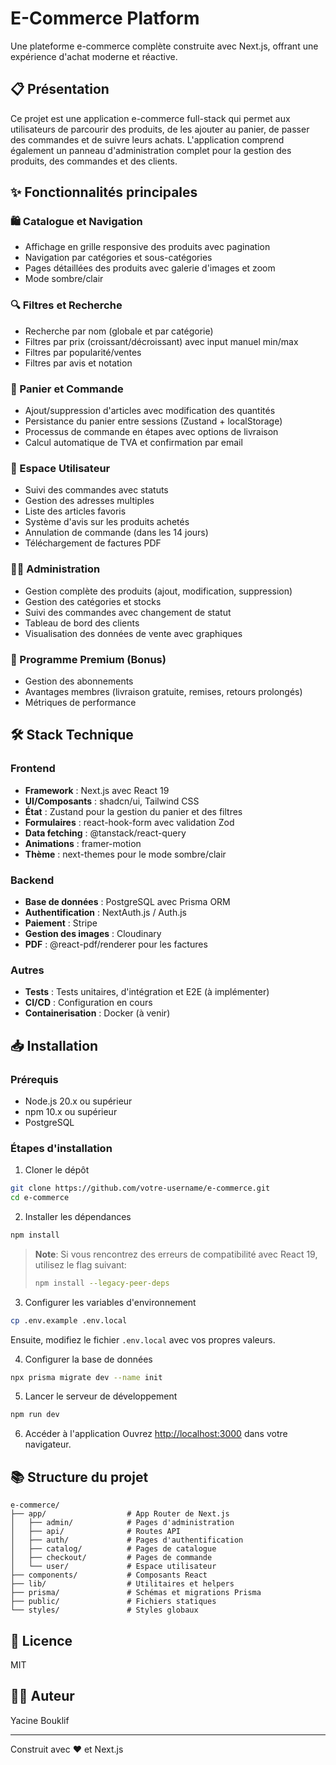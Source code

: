 # E-Commerce Platform

Une plateforme e-commerce complète construite avec Next.js, offrant une expérience d'achat moderne et réactive.

## 📋 Présentation

Ce projet est une application e-commerce full-stack qui permet aux utilisateurs de parcourir des produits, de les ajouter au panier, de passer des commandes et de suivre leurs achats. L'application comprend également un panneau d'administration complet pour la gestion des produits, des commandes et des clients.

## ✨ Fonctionnalités principales

### 🛍️ Catalogue et Navigation
- Affichage en grille responsive des produits avec pagination
- Navigation par catégories et sous-catégories
- Pages détaillées des produits avec galerie d'images et zoom
- Mode sombre/clair

### 🔍 Filtres et Recherche
- Recherche par nom (globale et par catégorie)
- Filtres par prix (croissant/décroissant) avec input manuel min/max
- Filtres par popularité/ventes
- Filtres par avis et notation

### 🛒 Panier et Commande
- Ajout/suppression d'articles avec modification des quantités
- Persistance du panier entre sessions (Zustand + localStorage)
- Processus de commande en étapes avec options de livraison
- Calcul automatique de TVA et confirmation par email

### 👤 Espace Utilisateur
- Suivi des commandes avec statuts
- Gestion des adresses multiples
- Liste des articles favoris
- Système d'avis sur les produits achetés
- Annulation de commande (dans les 14 jours)
- Téléchargement de factures PDF

### 👨‍💼 Administration
- Gestion complète des produits (ajout, modification, suppression)
- Gestion des catégories et stocks
- Suivi des commandes avec changement de statut
- Tableau de bord des clients
- Visualisation des données de vente avec graphiques

### 🌟 Programme Premium (Bonus)
- Gestion des abonnements
- Avantages membres (livraison gratuite, remises, retours prolongés)
- Métriques de performance

## 🛠️ Stack Technique

### Frontend
- **Framework** : Next.js avec React 19
- **UI/Composants** : shadcn/ui, Tailwind CSS
- **État** : Zustand pour la gestion du panier et des filtres
- **Formulaires** : react-hook-form avec validation Zod
- **Data fetching** : @tanstack/react-query
- **Animations** : framer-motion
- **Thème** : next-themes pour le mode sombre/clair

### Backend
- **Base de données** : PostgreSQL avec Prisma ORM
- **Authentification** : NextAuth.js / Auth.js
- **Paiement** : Stripe
- **Gestion des images** : Cloudinary
- **PDF** : @react-pdf/renderer pour les factures

### Autres
- **Tests** : Tests unitaires, d'intégration et E2E (à implémenter)
- **CI/CD** : Configuration en cours
- **Containerisation** : Docker (à venir)

## 📥 Installation

### Prérequis
- Node.js 20.x ou supérieur
- npm 10.x ou supérieur
- PostgreSQL

### Étapes d'installation

1. Cloner le dépôt
```bash
git clone https://github.com/votre-username/e-commerce.git
cd e-commerce
```

2. Installer les dépendances
```bash
npm install
```

> **Note**: Si vous rencontrez des erreurs de compatibilité avec React 19, utilisez le flag suivant:
> ```bash
> npm install --legacy-peer-deps
> ```

3. Configurer les variables d'environnement
```bash
cp .env.example .env.local
```
Ensuite, modifiez le fichier `.env.local` avec vos propres valeurs.

4. Configurer la base de données
```bash
npx prisma migrate dev --name init
```

5. Lancer le serveur de développement
```bash
npm run dev
```

6. Accéder à l'application
Ouvrez [http://localhost:3000](http://localhost:3000) dans votre navigateur.


## 📚 Structure du projet

```
e-commerce/
├── app/                  # App Router de Next.js
│   ├── admin/            # Pages d'administration
│   ├── api/              # Routes API
│   ├── auth/             # Pages d'authentification
│   ├── catalog/          # Pages de catalogue
│   ├── checkout/         # Pages de commande
│   └── user/             # Espace utilisateur
├── components/           # Composants React
├── lib/                  # Utilitaires et helpers
├── prisma/               # Schémas et migrations Prisma
├── public/               # Fichiers statiques
└── styles/               # Styles globaux
```

## 📝 Licence

MIT

## 👨‍💻 Auteur

Yacine Bouklif

---

Construit avec ❤️ et Next.js